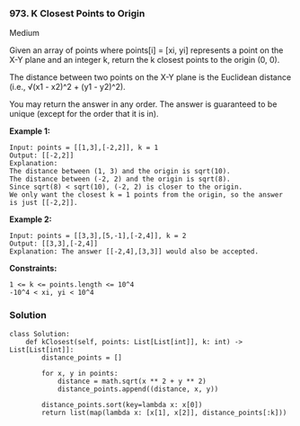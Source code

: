 ### 973. K Closest Points to Origin
Medium

Given an array of points where points[i] = [xi, yi] represents a point on the X-Y plane and an integer k, return the k closest points to the origin (0, 0).

The distance between two points on the X-Y plane is the Euclidean distance (i.e., √(x1 - x2)^2 + (y1 - y2)^2).

You may return the answer in any order. The answer is guaranteed to be unique (except for the order that it is in).
 

**Example 1:**
```
Input: points = [[1,3],[-2,2]], k = 1
Output: [[-2,2]]
Explanation:
The distance between (1, 3) and the origin is sqrt(10).
The distance between (-2, 2) and the origin is sqrt(8).
Since sqrt(8) < sqrt(10), (-2, 2) is closer to the origin.
We only want the closest k = 1 points from the origin, so the answer is just [[-2,2]].
```

**Example 2:**
```
Input: points = [[3,3],[5,-1],[-2,4]], k = 2
Output: [[3,3],[-2,4]]
Explanation: The answer [[-2,4],[3,3]] would also be accepted.
``` 

**Constraints:**
```
1 <= k <= points.length <= 10^4
-10^4 < xi, yi < 10^4
```

### Solution
```
class Solution:
    def kClosest(self, points: List[List[int]], k: int) -> List[List[int]]:
        distance_points = []
        
        for x, y in points:
            distance = math.sqrt(x ** 2 + y ** 2)
            distance_points.append((distance, x, y))
        
        distance_points.sort(key=lambda x: x[0])
        return list(map(lambda x: [x[1], x[2]], distance_points[:k]))
```
